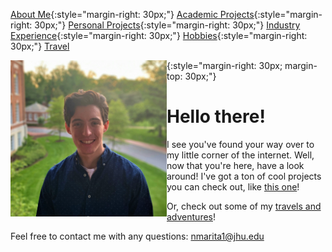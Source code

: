 [About Me](aboutMe/index.md){:style="margin-right: 30px;"}
[Academic Projects](academicProjects/index.md){:style="margin-right: 30px;"}
[Personal Projects](personalProjects/index.md){:style="margin-right: 30px;"}
[Industry Experience](industryExperience/index.md){:style="margin-right: 30px;"}
[Hobbies](hobbies/index.md){:style="margin-right: 30px;"}
[Travel](travel/index.md)



<img align="left" width="250" height="250" src="pics/Profile.jpg">{:style="margin-right: 30px; margin-top: 30px;"}
# Hello there!

I see you've found your way over to my little corner of the internet. Well, now that you're here, have a look around! I've got a ton of cool projects you can check out, like [this one](personalProjects/index.md)!

Or, check out some of my [travels and adventures](travel/index.md)!

Feel free to contact me with any questions: nmarita1@jhu.edu